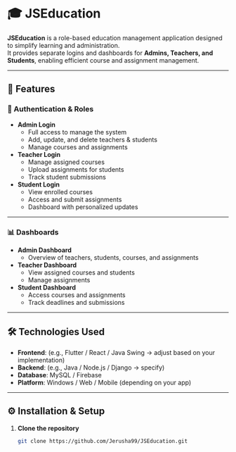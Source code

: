 # 🎓 JSEducation

**JSEducation** is a role-based education management application designed to simplify learning and administration.  
It provides separate logins and dashboards for **Admins, Teachers, and Students**, enabling efficient course and assignment management.  

---

## 🚀 Features

### 🔑 Authentication & Roles
- **Admin Login**
  - Full access to manage the system
  - Add, update, and delete teachers & students
  - Manage courses and assignments
- **Teacher Login**
  - Manage assigned courses
  - Upload assignments for students
  - Track student submissions
- **Student Login**
  - View enrolled courses
  - Access and submit assignments
  - Dashboard with personalized updates

---

### 📊 Dashboards
- **Admin Dashboard**
  - Overview of teachers, students, courses, and assignments
- **Teacher Dashboard**
  - View assigned courses and students
  - Manage assignments
- **Student Dashboard**
  - Access courses and assignments
  - Track deadlines and submissions

---

## 🛠️ Technologies Used
- **Frontend**: (e.g., Flutter / React / Java Swing → adjust based on your implementation)  
- **Backend**: (e.g., Java / Node.js / Django → specify)  
- **Database**: MySQL / Firebase  
- **Platform**: Windows / Web / Mobile (depending on your app)

---

## ⚙️ Installation & Setup

1. **Clone the repository**
   ```bash
   git clone https://github.com/Jerusha99/JSEducation.git
